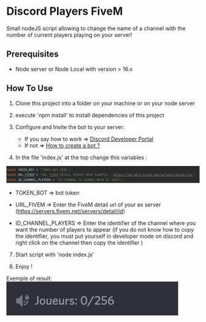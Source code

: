 # Discord Players FiveM

Small nodeJS script allowing to change the name of a channel with the number of current players playing on your server!

## Prerequisites

- Node server or Node Local with version > 16.x

## How To Use

1. Clone this project into a folder on your machine or on your node server


2. execute 'npm install' to install dependencies of this project


3. Configure and Invite the bot to your server:
    - If you say how to work => [Discord Developer Portal](https://discord.com/developers/applications)
    - If not
      => [How to create a bot ?](https://github.com/reactiflux/discord-irc/wiki/Creating-a-discord-bot-&-getting-a-token)


4. In the file 'index.js' at the top change this variables :

![Varaible](./img/variables.png)

- TOKEN_BOT => bot token

- URL_FIVEM => Enter the FiveM detail url of your ex server (https://servers.fivem.net/servers/detail/id)

- ID_CHANNEL_PLAYERS => Enter the identifier of the channel where you want the number of players to appear (if you do
  not know how to copy the identifier, you must put yourself in developer mode on discord and right click on the channel
  then copy the identifier )


7. Start script with 'node index.js'


8. Enjoy !

Exemple of result:
![Varaible](./img/players.png)
